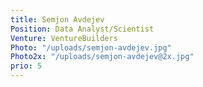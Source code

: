 ```yaml
---
title: Semjon Avdejev
Position: Data Analyst/Scientist
Venture: VentureBuilders
Photo: "/uploads/semjon-avdejev.jpg"
Photo2x: "/uploads/semjon-avdejev@2x.jpg"
prio: 5
---
```


